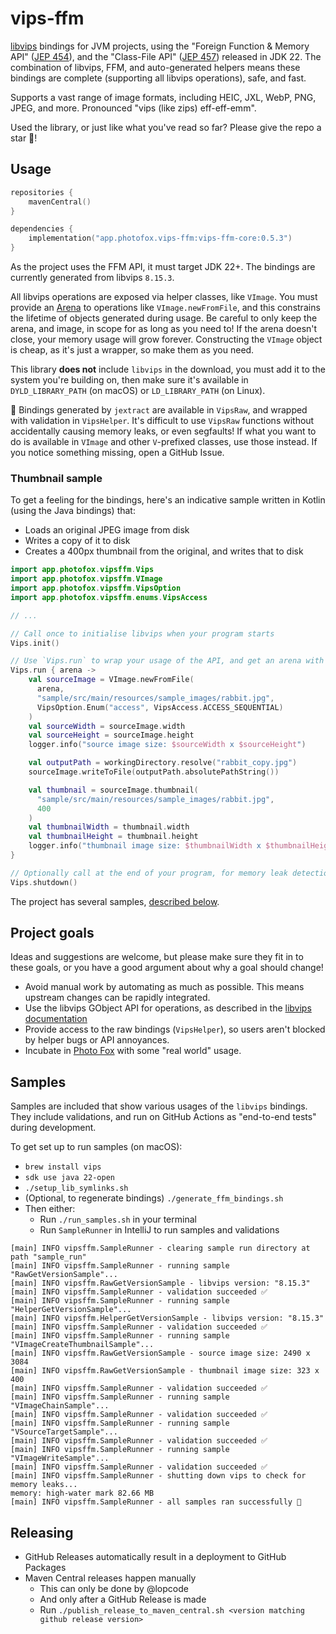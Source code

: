 # vips-ffm

[libvips](https://github.com/libvips/libvips) bindings for JVM projects, using the "Foreign Function & Memory API"
([JEP 454](https://openjdk.org/jeps/454)), and the "Class-File API" ([JEP 457](https://openjdk.org/jeps/457)) released in JDK 22. The combination
of libvips, FFM, and auto-generated helpers means these bindings are complete (supporting all libvips operations), safe,
and fast.

Supports a vast range of image formats, including HEIC, JXL, WebP, PNG, JPEG, and more. Pronounced "vips (like zips)
eff-eff-emm".

Used the library, or just like what you've read so far? Please give the repo a star 🌟️!

## Usage

```kotlin
repositories {
    mavenCentral()
}

dependencies {
    implementation("app.photofox.vips-ffm:vips-ffm-core:0.5.3")
}
```

As the project uses the FFM API, it must target JDK 22+. The bindings are currently generated from libvips `8.15.3`.

All libvips operations are exposed via helper classes, like `VImage`. You must provide an [Arena][1] to operations like
`VImage.newFromFile`, and this constrains the lifetime of objects generated during usage. Be careful to only keep the 
arena, and image, in scope for as long as you need to! If the arena doesn't close, your memory usage will grow forever.
Constructing the `VImage` object is cheap, as it's just a wrapper, so make them as you need.

This library **does not** include `libvips` in the download, you must add it to the system you're building on, then make
sure it's available in `DYLD_LIBRARY_PATH` (on macOS) or `LD_LIBRARY_PATH` (on Linux). 

🚨 Bindings generated by `jextract` are available in `VipsRaw`, and wrapped with validation in `VipsHelper`. It's
difficult to use `VipsRaw` functions without accidentally causing memory leaks, or even segfaults! If what you want to
do is available in `VImage` and other `V`-prefixed classes, use those instead. If you notice something missing, open a
GitHub Issue.

### Thumbnail sample

To get a feeling for the bindings, here's an indicative sample written in Kotlin (using the Java bindings) that:
* Loads an original JPEG image from disk
* Writes a copy of it to disk
* Creates a 400px thumbnail from the original, and writes that to disk

```kotlin
import app.photofox.vipsffm.Vips
import app.photofox.vipsffm.VImage
import app.photofox.vipsffm.VipsOption
import app.photofox.vipsffm.enums.VipsAccess

// ...

// Call once to initialise libvips when your program starts
Vips.init()

// Use `Vips.run` to wrap your usage of the API, and get an arena with an appropriate lifetime to use
Vips.run { arena ->
    val sourceImage = VImage.newFromFile(
      arena,
      "sample/src/main/resources/sample_images/rabbit.jpg",
      VipsOption.Enum("access", VipsAccess.ACCESS_SEQUENTIAL)
    )
    val sourceWidth = sourceImage.width
    val sourceHeight = sourceImage.height
    logger.info("source image size: $sourceWidth x $sourceHeight")

    val outputPath = workingDirectory.resolve("rabbit_copy.jpg")
    sourceImage.writeToFile(outputPath.absolutePathString())

    val thumbnail = sourceImage.thumbnail(
      "sample/src/main/resources/sample_images/rabbit.jpg",
      400
    )
    val thumbnailWidth = thumbnail.width
    val thumbnailHeight = thumbnail.height
    logger.info("thumbnail image size: $thumbnailWidth x $thumbnailHeight")
}

// Optionally call at the end of your program, for memory leak detection
Vips.shutdown()
```

The project has several samples, [described below](#samples).

## Project goals

Ideas and suggestions are welcome, but please make sure they fit in to these goals, or you have a good argument about
why a goal should change!

* Avoid manual work by automating as much as possible. This means upstream changes can be rapidly integrated.
* Use the libvips GObject API for operations, as described in the [libvips documentation](https://www.libvips.org/API/current/binding.html)
* Provide access to the raw bindings (`VipsHelper`), so users aren't blocked by helper bugs or API annoyances.
* Incubate in [Photo Fox](https://github.com/lopcode/photo-fox) with some "real world" usage.

## Samples

Samples are included that show various usages of the `libvips` bindings. They include validations, and run on GitHub
Actions as "end-to-end tests" during development.

To get set up to run samples (on macOS):
* `brew install vips`
* `sdk use java 22-open`
* `./setup_lib_symlinks.sh`
* (Optional, to regenerate bindings) `./generate_ffm_bindings.sh`
* Then either:
  * Run `./run_samples.sh` in your terminal
  * Run `SampleRunner` in IntelliJ to run samples and validations

```
[main] INFO vipsffm.SampleRunner - clearing sample run directory at path "sample_run"
[main] INFO vipsffm.SampleRunner - running sample "RawGetVersionSample"...
[main] INFO vipsffm.RawGetVersionSample - libvips version: "8.15.3"
[main] INFO vipsffm.SampleRunner - validation succeeded ✅
[main] INFO vipsffm.SampleRunner - running sample "HelperGetVersionSample"...
[main] INFO vipsffm.HelperGetVersionSample - libvips version: "8.15.3"
[main] INFO vipsffm.SampleRunner - validation succeeded ✅
[main] INFO vipsffm.SampleRunner - running sample "VImageCreateThumbnailSample"...
[main] INFO vipsffm.RawGetVersionSample - source image size: 2490 x 3084
[main] INFO vipsffm.RawGetVersionSample - thumbnail image size: 323 x 400
[main] INFO vipsffm.SampleRunner - validation succeeded ✅
[main] INFO vipsffm.SampleRunner - running sample "VImageChainSample"...
[main] INFO vipsffm.SampleRunner - validation succeeded ✅
[main] INFO vipsffm.SampleRunner - running sample "VSourceTargetSample"...
[main] INFO vipsffm.SampleRunner - validation succeeded ✅
[main] INFO vipsffm.SampleRunner - running sample "VImageWriteSample"...
[main] INFO vipsffm.SampleRunner - validation succeeded ✅
[main] INFO vipsffm.SampleRunner - shutting down vips to check for memory leaks...
memory: high-water mark 82.66 MB
[main] INFO vipsffm.SampleRunner - all samples ran successfully 🎉
```

## Releasing

* GitHub Releases automatically result in a deployment to GitHub Packages
* Maven Central releases happen manually 
  * This can only be done by @lopcode
  * And only after a GitHub Release is made
  * Run `./publish_release_to_maven_central.sh <version matching github release version>` 

[1]: https://docs.oracle.com/en/java/javase/22/core/memory-segments-and-arenas.html